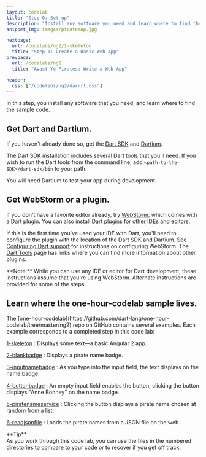 ```yaml
---
layout: codelab
title: "Step 0: Set up"
description: "Install any software you need and learn where to find the sample code."
snippet_img: images/piratemap.jpg

nextpage:
  url: /codelabs/ng2/1-skeleton
  title: "Step 1: Create a Basic Web App"
prevpage:
  url: /codelabs/ng2
  title: "Avast Ye Pirates: Write a Web App"

header:
  css: ["/codelabs/ng2/darrrt.css"]
---
```


In this step, you install any software that you need,
and learn where to find the sample code.

## <i class="fa fa-anchor"> </i> Get Dart and Dartium.

<div class="trydart-step-details" markdown="1">

If you haven't already done so, get the [Dart SDK]({{site.dartlang}}/install)
and [Dartium](/tools/dartium#getting-dartium).

The Dart SDK installation includes several Dart tools that you'll need.
If you wish to run the Dart tools from the command line, add
`<path-to-the-SDK>/dart-sdk/bin` to your path.

You will need Dartium to test your app during development.
</div>

## <i class="fa fa-anchor"> </i> Get WebStorm or a plugin.

<div class="trydart-step-details" markdown="1">

If you don't have a favorite editor already, try
[WebStorm](https://confluence.jetbrains.com/display/WI/Getting+started+with+Dart),
which comes with a Dart plugin. You can also install
[Dart plugins for other IDEs and editors](/tools).

If this is the first time you've used your IDE with Dart, you'll
need to configure the plugin with the location of the Dart SDK and
Dartium. See
[Configuring Dart support](/tools/webstorm#configuring-dart-support)
for instructions on configuring WebStorm. The
[Dart Tools](/tools/) page has links where you can find more information
about other plugins.

<aside class="alert alert-info" markdown="1">
**Note:**
While you can use any IDE or editor for Dart development,
these instructions assume that you're using WebStorm.
Alternate instructions are provided for some of the steps.
</aside>

</div>

## <i class="fa fa-anchor"> </i> Learn where the one-hour-codelab sample lives.

<div class="trydart-step-details" markdown="1">
The [one-hour-codelab](https://github.com/dart-lang/one-hour-codelab/tree/master/ng2)
repo on GitHub contains several examples.
Each example corresponds to a completed step in this code lab:

[1-skeleton](https://github.com/dart-lang/one-hour-codelab/tree/master/ng2/1-skeleton)
: Displays some text&mdash;a basic Angular 2 app.

[2-blankbadge](https://github.com/dart-lang/one-hour-codelab/tree/master/ng2/2-blankbadge)
: Displays a pirate name badge.

[3-inputnamebadge](https://github.com/dart-lang/one-hour-codelab/tree/master/ng2/3-inputnamebadge)
: As you type into the input field,
  the text displays on the name badge.

[4-buttonbadge](https://github.com/dart-lang/one-hour-codelab/tree/master/ng2/4-buttonbadge)
: An empty input field enables the button;
  clicking the button displays "Anne Bonney" on the name badge.

[5-piratenameservice](https://github.com/dart-lang/one-hour-codelab/tree/master/ng2/5-piratenameservice)
: Clicking the button displays a pirate name chosen at random from a list.

[6-readjsonfile](https://github.com/dart-lang/one-hour-codelab/tree/master/ng2/6-readjsonfile)
: Loads the pirate names from a JSON file on the web.

<aside class="alert alert-success" markdown="1">
<i class="fa fa-lightbulb-o"> </i> **Tip** <br>
As you work through this code lab,
you can use the files in the numbered directories to compare to your code
or to recover if you get off track.
</aside>

</div>
